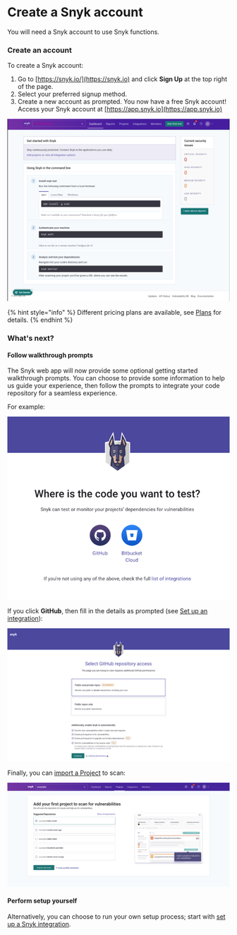 # Create a Snyk account

You will need a Snyk account to use Snyk functions.

### Create an account

To create a Snyk account:

1. Go to [https://snyk.io/](https://snyk.io) and click **Sign Up** at the top right of the page.
2. Select your preferred signup method.
3. Create a new account as prompted. You now have a free Snyk account! Access your Snyk account at [https://app.snyk.io](https://app.snyk.io)

![](<../../.gitbook/assets/image (66) (2) (1).png>)

{% hint style="info" %}
Different pricing plans are available, see [Plans](../introducing-snyk/key-concepts/plans.md) for details.
{% endhint %}

### What's next?

#### Follow walkthrough prompts

The Snyk web app will now provide some optional getting started walkthrough prompts. You can choose to provide some information to help us guide your experience, then follow the prompts to integrate your code repository for a seamless experience.

For example:

![](../../.gitbook/assets/Wizard1.png)

If you click **GitHub**, then fill in the details as prompted (see [Set up an integration](set-up-an-integration.md)):

![](../../.gitbook/assets/Wizard2.png)

Finally, you can [import a Project](import-a-project.md) to scan:

![](<../../.gitbook/assets/Wizard3 (1).png>)

#### Perform setup yourself

Alternatively, you can choose to run your own setup process; start with [set up a Snyk integration](set-up-an-integration.md).
